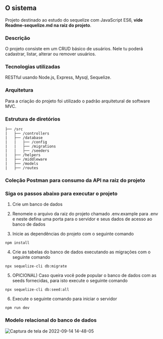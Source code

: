 ## O sistema
Projeto destinado ao estudo do sequelize com JavaScript ES6, **vide Readme-sequelize.md na raiz do projeto**.


### Descrição
O projeto consiste em um CRUD básico de usuários. Nele tu poderá cadastrar, listar, alterar ou remover usuários.


### Tecnologias utilizadas
RESTful usando Node.js, Express, Mysql, Sequelize.


### Arquitetura
Para a criação do projeto foi utilizado o padrão arquitetural de software MVC.


### Estrutura de diretórios
```
├── /src
|   ├── /controllers
|   ├── /database
|   |   ├── /config
|   |   ├── /migrations
|   |   ├── /seeders
|   ├── /helpers
|   ├── /middleware
|   ├── /models
|   ├── /routes

```

### Coleção Postman para consumo da API na raiz do projeto 

### Siga os passos abaixo para executar o projeto

1. Crie um banco de dados

2. Renomeie o arquivo da raiz do projeto chamado .env.example para .env e neste defina uma porta para o servidor e seus dados de acesso ao banco de dados

3. Inicie as dependências do projeto com o seguinte comando
```
npm install
```

4. Crie as tabelas do banco de dados executando as migrações com o seguinte comando

```
npx sequelize-cli db:migrate
```

5. OPICIONAL) Caso queira você pode popular o banco de dados com as seeds fornecidas, para isto execute o seguinte comando

```
npx sequelize-cli db:seed:all
```

6. Execute o seguinte comando para iniciar o servidor

```
npm run dev 
```

### Modelo relacional do banco de dados
![Captura de tela de 2022-09-14 14-48-05](https://user-images.githubusercontent.com/63760217/190226415-18dfdefb-5a5a-4729-a286-e9d64e4ed8a2.png) 